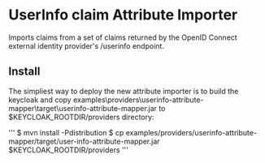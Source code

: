 # UserInfo claim Attribute Importer

Imports claims from a set of claims returned by the OpenID Connect external identity provider's /userinfo endpoint.

## Install 

The simpliest way to deploy the new attribute importer is to build the keycloak and copy examples\providers\userinfo-attribute-mapper\target\userinfo-attribute-mapper.jar 
to $KEYCLOAK_ROOTDIR/providers directory:

'''
$ mvn install -Pdistribution
$ cp examples/providers/userinfo-attribute-mapper/target/user-info-attribute-mapper.jar $KEYCLOAK_ROOTDIR/providers
'''

